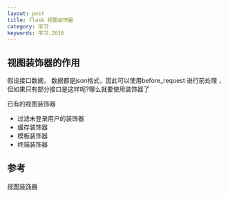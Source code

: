 ```yaml
---
layout: post
title: flask 视图装饰器
category: 学习
keywords: 学习,2016
---
```



## 视图装饰器的作用

假设接口数据， 数据都是json格式，因此可以使用before_request 进行前处理 ，但如果只有部分接口是这样呢?哪么就要使用装饰器了


已有的视图装饰器

+ 过滤未登录用户的装饰器
+ 缓存装饰器
+ 模板装饰器
+ 终端装饰器


## 参考

[视图装饰器](http://docs.jinkan.org/docs/flask/patterns/viewdecorators.html)
